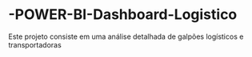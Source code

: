 # -POWER-BI-Dashboard-Logistico
Este projeto consiste em uma análise detalhada de galpões logísticos e transportadoras
